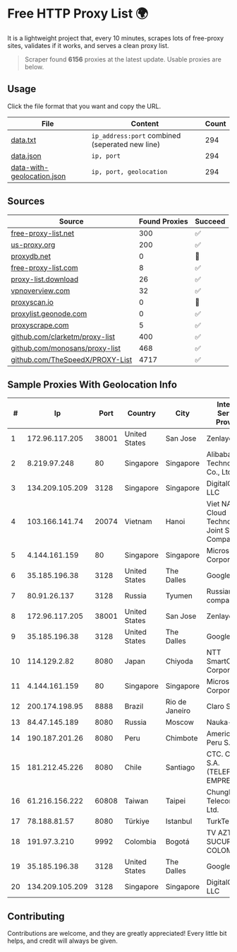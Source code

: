 
# Free HTTP Proxy List 🌍

It is a lightweight project that, every 10 minutes, scrapes lots of free-proxy sites, validates if it works, and serves a clean proxy list.


> Scraper found **6156** proxies at the latest update. Usable proxies are below.

## Usage

Click the file format that you want and copy the URL.


|File|Content|Count|
|----|-------|-----|
|[data.txt](https://raw.githubusercontent.com/themiralay/Proxy-List-World/master/data.txt)|`ip_address:port` combined (seperated new line)|294|
|[data.json](https://raw.githubusercontent.com/themiralay/Proxy-List-World/master/data.json)|`ip, port`|294|
|[data-with-geolocation.json](https://raw.githubusercontent.com/themiralay/Proxy-List-World/master/data-with-geolocation.json)|`ip, port, geolocation`|294|

## Sources

|Source|Found Proxies|Succeed|
|------|-------------|-------|
|[free-proxy-list.net](https://free-proxy-list.net)|300|✅|
|[us-proxy.org](https://www.us-proxy.org)|200|✅|
|[proxydb.net](http://proxydb.net)|0|🚫|
|[free-proxy-list.com](https://free-proxy-list.com/?page=&port=&type%5B%5D=http&type%5B%5D=https&up_time=0&search=Search)|8|✅|
|[proxy-list.download](https://www.proxy-list.download/HTTP)|26|✅|
|[vpnoverview.com](https://vpnoverview.com/privacy/anonymous-browsing/free-proxy-servers)|32|✅|
|[proxyscan.io](https://www.proxyscan.io)|0|🚫|
|[proxylist.geonode.com](https://proxylist.geonode.com/api/proxy-list?limit=300&page=1&sort_by=lastChecked&sort_type=desc&protocols=http,https)|0|✅|
|[proxyscrape.com](https://api.proxyscrape.com/v2/?request=displayproxies&protocol=http&timeout=10000&country=all&ssl=all&anonymity=all)|5|✅|
|[github.com/clarketm/proxy-list](https://raw.githubusercontent.com/clarketm/proxy-list/master/proxy-list-raw.txt)|400|✅|
|[github.com/monosans/proxy-list](https://raw.githubusercontent.com/monosans/proxy-list/main/proxies/http.txt)|468|✅|
|[github.com/TheSpeedX/PROXY-List](https://raw.githubusercontent.com/TheSpeedX/PROXY-List/master/http.txt)|4717|✅|


## Sample Proxies With Geolocation Info

|#|Ip|Port|Country|City|Internet Service Provider|
|-|--|----|-------|----|-------------------------|
|1|172.96.117.205|38001|United States|San Jose|Zenlayer Inc|
|2|8.219.97.248|80|Singapore|Singapore|Alibaba (US) Technology Co., Ltd.|
|3|134.209.105.209|3128|Singapore|Singapore|DigitalOcean, LLC|
|4|103.166.141.74|20074|Vietnam|Hanoi|Viet NAM Cloud Technology Joint Stock Company|
|5|4.144.161.159|80|Singapore|Singapore|Microsoft Corporation|
|6|35.185.196.38|3128|United States|The Dalles|Google LLC|
|7|80.91.26.137|3128|Russia|Tyumen|Russian company LLC|
|8|172.96.117.205|38001|United States|San Jose|Zenlayer Inc|
|9|35.185.196.38|3128|United States|The Dalles|Google LLC|
|10|114.129.2.82|8080|Japan|Chiyoda|NTT SmartConnect Corporation|
|11|4.144.161.159|80|Singapore|Singapore|Microsoft Corporation|
|12|200.174.198.95|8888|Brazil|Rio de Janeiro|Claro S.A|
|13|84.47.145.189|8080|Russia|Moscow|Nauka-Svyaz|
|14|190.187.201.26|8080|Peru|Chimbote|Americatel Peru S.A.|
|15|181.212.45.226|8080|Chile|Santiago|CTC. CORP S.A. (TELEFONICA EMPRESAS)|
|16|61.216.156.222|60808|Taiwan|Taipei|Chunghwa Telecom Co., Ltd.|
|17|78.188.81.57|8080|Türkiye|Istanbul|TurkTelecom|
|18|191.97.3.210|9992|Colombia|Bogotá|TV AZTECA SUCURSAL COLOMBIA|
|19|35.185.196.38|3128|United States|The Dalles|Google LLC|
|20|134.209.105.209|3128|Singapore|Singapore|DigitalOcean, LLC|



## Contributing

Contributions are welcome, and they are greatly appreciated! Every
little bit helps, and credit will always be given.

